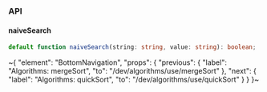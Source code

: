 

### API

#### naiveSearch

```ts
default function naiveSearch(string: string, value: string): boolean;
```

~{
  "element": "BottomNavigation",
  "props": {
    "previous": {
      "label": "Algorithms: mergeSort",
      "to": "/dev/algorithms/use/mergeSort"
    },
    "next": {
      "label": "Algorithms: quickSort",
      "to": "/dev/algorithms/use/quickSort"
    }
  }
}~
